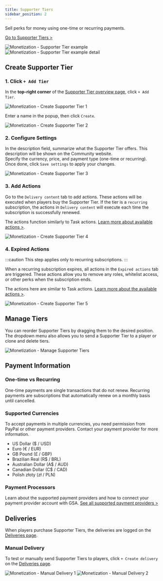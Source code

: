 ```yaml
---
title: Supporter Tiers
sidebar_position: 2
---
```


Sell perks for money using one-time or recurring payments.

[Go to Supporter Tiers >](https://dash.gameserverapp.com/monetization/tiers)

![Monetization - Supporter Tier example](/img/dashboard/monetization/supporter_tiers/example_supporter_tier_overview.jpg)
![Monetization - Supporter Tier example detail](/img/dashboard/monetization/supporter_tiers/supporter_tier_example_detail.jpg)

## Create Supporter Tier

### 1. Click `+ Add Tier`
In the __top-right corner__ of the [Supporter Tier overview page](https://dash.gameserverapp.com/monetization/tiers), click `+ Add Tier`.

![Monetization - Create Supporter Tier 1](/img/dashboard/monetization/supporter_tiers/create_tier_1.jpg)

Enter a name in the popup, then click `Create`.

![Monetization - Create Supporter Tier 2](/img/dashboard/monetization/supporter_tiers/create_tier_2.jpg)

### 2. Configure Settings
In the description field, summarize what the Supporter Tier offers. This description will be shown on the Community website.\
Specify the currency, price, and payment type (one-time or recurring). Once done, click `Save settings` to apply your changes.

![Monetization - Create Supporter Tier 3](/img/dashboard/monetization/supporter_tiers/create_tier_3.jpg)

### 3. Add Actions
Go to the `Delivery content` tab to add actions. These actions will be executed when players buy the Supporter Tier. If the tier is a `recurring` subscription, the actions in `Delivery content` will execute each time the subscription is successfully renewed.

The actions function similarly to Task actions. [Learn more about available actions >](/dashboard/automate_tasks/actions).

![Monetization - Create Supporter Tier 4](/img/dashboard/monetization/supporter_tiers/create_tier_4.jpg)

### 4. Expired Actions

:::caution
This step applies only to recurring subscriptions.
:::

When a recurring subscription expires, all actions in the `Expired actions` tab are triggered. These actions allow you to remove any roles, whitelist access, or other perks when the subscription ends.

The actions here are similar to Task actions. [Learn more about the available actions >](/dashboard/automate_tasks/actions).

![Monetization - Create Supporter Tier 5](/img/dashboard/monetization/supporter_tiers/create_tier_5.jpg)

## Manage Tiers
You can reorder Supporter Tiers by dragging them to the desired position. The dropdown menu also allows you to send a Supporter Tier to a player or clone and delete tiers.

![Monetization - Manage Supporter Tiers](/img/dashboard/monetization/supporter_tiers/manage_tiers.jpg)

## Payment Information

### One-time vs Recurring
One-time payments are single transactions that do not renew. Recurring payments are subscriptions that automatically renew on a monthly basis until cancelled.

### Supported Currencies
To accept payments in multiple currencies, you need permission from PayPal or other payment providers. Contact your payment provider for more information.

- US Dollar ($ / USD)
- Euro (€ / EUR)
- GB Pound (£ / GBP)
- Brazilian Real (R$ / BRL)
- Australian Dollar (A$ / AUD)
- Canadian Dollar (C$ / CAD)
- Polish złoty (zł / PLN)

### Payment Processors
Learn about the supported payment providers and how to connect your payment provider account with GSA.
[See all supported payment providers >](/dashboard/monetization/payment_options)

## Deliveries
When players purchase Supporter Tiers, the deliveries are logged on the [Deliveries page](https://dash.gameserverapp.com/monetization/deliveries/v2).

### Manual Delivery
To test or manually send Supporter Tiers to players, click `+ Create delivery` on the [Deliveries page](https://dash.gameserverapp.com/monetization/deliveries/v2).

![Monetization - Manual Delivery 1](/img/dashboard/monetization/deliveries/deliveries_manual_delivery_1.jpg)
![Monetization - Manual Delivery 2](/img/dashboard/monetization/deliveries/deliveries_manual_delivery_2.jpg)

